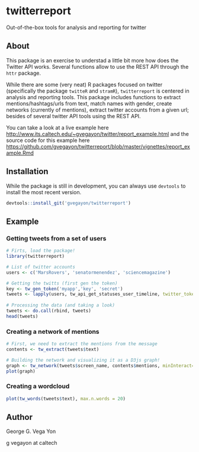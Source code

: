 # twitterreport
Out-of-the-box tools for analysis and reporting for twitter

## About

This package is an exercise to understad a little bit more how does the Twitter API
works. Several functions allow to use the REST API through the `httr` package.

While there are some (very neat) R packages focused on twitter (specifically the
package `twitteR` and `stramR`), `twitterreport` is centered in analysis and reporting
tools. This package includes functions to extract mentions/hashtags/urls from text, 
match names with gender, create networks (currently of mentions), extract twitter
accounts from a given url; besides of several twitter API tools using the REST
API.

You can take a look at a live example here 
http://www.its.caltech.edu/~gvegayon/twitter/report_example.html and the source code
for this example here https://github.com/gvegayon/twitterreport/blob/master/vignettes/report_example.Rmd

## Installation

While the package is still in development, you can always use `devtools` to install
the most recent version.

```r
devtools::install_git('gvegayon/twitterreport')
```

## Example

### Getting tweets from a set of users

```r
# Firts, load the package!
library(twitterreport)

# List of twitter accounts
users <- c('MarsRovers', 'senatormenendez', 'sciencemagazine')

# Getting the twitts (first gen the token)
key <- tw_gen_token('myapp','key', 'secret')
tweets <- lapply(users, tw_api_get_statuses_user_timeline, twitter_token=key)
 
# Processing the data (and taking a look)
tweets <- do.call(rbind, tweets)
head(tweets)
```

### Creating a network of mentions

```r
# First, we need to extract the mentions from the message
contents <- tw_extract(tweets$text)

# Building the network and visualizing it as a D3js graph!
graph <- tw_network(tweets$screen_name, contents$mentions, minInteract=3)
plot(graph)
```

### Creating a wordcloud

```r
plot(tw_words(tweets$text), max.n.words = 20)
```

## Author
George G. Vega Yon

g vegayon at caltech

